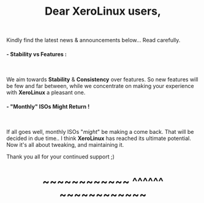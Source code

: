# <center>Dear XeroLinux users,</center>
<br />

Kindly find the latest news &amp; announcements below… Read carefully.

#### - Stability vs Features :
<br />

We aim towards **Stability** & **Consistency** over features. So new features will be few and far between, while we concentrate on making your experience with **XeroLinux** a pleasant one.

#### - "Monthly" ISOs Might Return !
<br />

If all goes well, monthly ISOs "*might*" be making a come back. That will be decided in due time.. I think **XeroLinux** has reached its ultimate potential. Now it's all about tweaking, and maintaining it.

Thank you all for your continued support ;)

# <center>~~~~~~~~~~~~ ^^^^^^ ~~~~~~~~~~~~</center>

